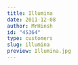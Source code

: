 ```yaml
---
title: Illumina
date: 2011-12-08
author: MrHinsh
id: "45364"
type: customers
slug: illumina
preview: Illumina.jpg
---
```

